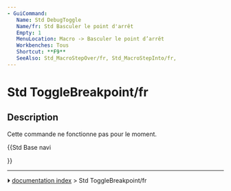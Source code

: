 ```yaml
---
- GuiCommand:
   Name: Std DebugToggle
   Name/fr: Std Basculer le point d'arrêt
   Empty: 1
   MenuLocation: Macro -> Basculer le point d’arrêt
   Workbenches: Tous
   Shortcut: **F9**
   SeeAlso: Std_MacroStepOver/fr, Std_MacroStepInto/fr,
---
```


# Std ToggleBreakpoint/fr

## Description

Cette commande ne fonctionne pas pour le moment.





{{Std Base navi

}}



---
⏵ [documentation index](../README.md) > Std ToggleBreakpoint/fr
